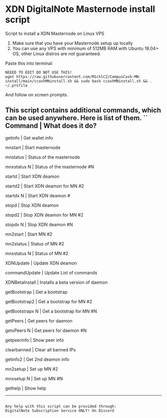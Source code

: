 # XDN DigitalNote Masternode install script

Script to install a XDN Masternode on Linux VPS

1) Make sure that you have your Masternode setup up locally
2) You can use any VPS with minimum of 512MB RAM with Ubuntu 18.04+ OS, other Linux distros are not guaranteed.

Paste this into terminal:

```
NEEED TO EDIT DO NOT USE THIS!
wget https://raw.githubusercontent.com/M1chlCZ/CampusCash-MN-install/main/ccashMNinstall.sh && sudo bash ccashMNinstall.sh && . ~/.profile
```
And follow on screen prompts.

This script contains additional commands, which can be used anywhere. Here is list of them.
``
Command              | What does it do?
---------------------------------------------------
getinfo              | Get wallet info

mnstart              | Start masternode

mnstatus             | Status of the masternode

mnxstatus N          | Status of the masternode #N

startd               | Start XDN deamon

startd2              | Start XDN deamon for MN #2

startdx N            | Start XDN deamon #<N>

stopd                | Stop XDN deamon

stopd2               | Stop XDN deamon for MN #2

stopdx N             | Stop XDN deamon #N

mn2start             | Start MN #2

mn2status            | Status of MN #2

mnxstatus N          | Status of MN #2

XDNUpdate         | Update XDN deamon

commandUpdate        | Update List of commands

XDNBetaInstall    | Installs a beta version of daemon

getBootstrap         | Get a bootstrap

getBootstrap2        | Get a bootstrap for MN #2

getBootstrapx N      | Get a bootstrap for MN #N

getPeers             | Get peers for daemon

getxPeers N          | Get peers for daemon #N

getpeerinfo          | Show peer info

clearbanned          | Clear all banned IPs

getinfo2             | Get 2nd deamon info

mn2setup             | Set up MN #2

mnxsetup N           | Set up MN #N

gethelp              | Show help

---------------------------------------------------
```

Any help with this script can be provided through:
DigitalNote Subscription Service ONLY! On Discord

